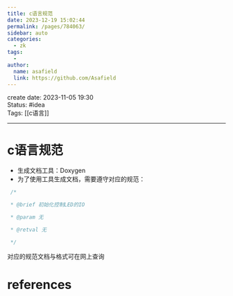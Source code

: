 ```yaml
---
title: c语言规范
date: 2023-12-19 15:02:44
permalink: /pages/784063/
sidebar: auto
categories:
  - zk
tags:
  - 
author: 
  name: asafield
  link: https://github.com/Asafield
---
```


create date: 2023-11-05 19:30  
Status: #idea  
Tags: [[c语言]]

---

# c语言规范
- 生成文档工具：Doxygen
- 为了使用工具生成文档，需要遵守对应的规范：
```c
 /*

 * @brief 初始化控制LED的IO

 * @param 无

 * @retval 无

 */
```

对应的规范文档与格式可在网上查询
# references
